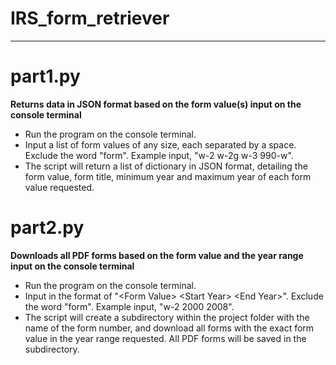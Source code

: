 # IRS_form_retriever

---

# part1.py

**Returns data in JSON format based on the form value(s) input on the console terminal**

- Run the program on the console terminal.
- Input a list of form values of any size, each separated by a space. Exclude the word "form". Example input, "w-2 w-2g w-3 990-w".
- The script will return a list of dictionary in JSON format, detailing the form value, form title, minimum year and maximum year of each form value requested.

# part2.py

**Downloads all PDF forms based on the form value and the year range input on the console terminal**

- Run the program on the console terminal.
- Input in the format of "\<Form Value> \<Start Year> \<End Year>". Exclude the word "form". Example input, "w-2 2000 2008".
- The script will create a subdirectory within the project folder with the name of the form number, and download all forms with the exact form value in the year range requested. All PDF forms will be saved in the subdirectory.

